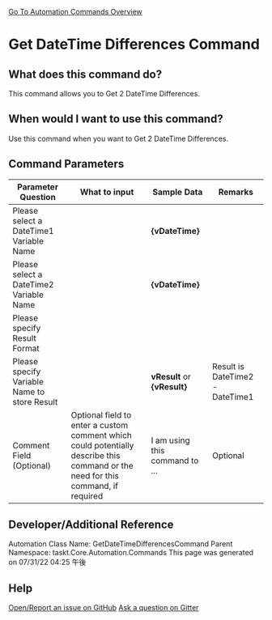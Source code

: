 <!--TITLE: Get DateTime Differences Command -->
<!-- SUBTITLE: a command in the DateTime Commands group. -->
[Go To Automation Commands Overview](/automation-commands.md)


# Get DateTime Differences Command


## What does this command do?
This command allows you to Get 2 DateTime Differences.


## When would I want to use this command?
Use this command when you want to Get 2 DateTime Differences.


## Command Parameters
| Parameter Question   	| What to input  	|  Sample Data 	| Remarks  	|
| ---                    | ---               | ---           | ---       |
|Please select a DateTime1 Variable Name||**{vDateTime}**||
|Please select a DateTime2 Variable Name||**{vDateTime}**||
|Please specify Result Format||||
|Please specify Variable Name to store Result||**vResult** or **{vResult}**|Result is DateTime2 - DateTime1|
|Comment Field (Optional)|Optional field to enter a custom comment which could potentially describe this command or the need for this command, if required|I am using this command to ...|Optional|












## Developer/Additional Reference
Automation Class Name: GetDateTimeDifferencesCommand
Parent Namespace: taskt.Core.Automation.Commands
This page was generated on 07/31/22 04:25 午後


## Help
[Open/Report an issue on GitHub](https://github.com/saucepleez/taskt/issues/new)
[Ask a question on Gitter](https://gitter.im/taskt-rpa/Lobby)
